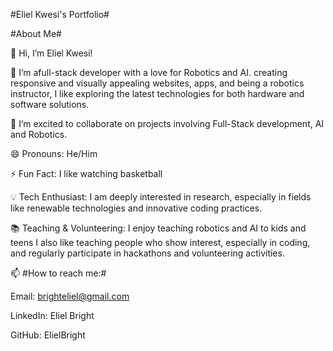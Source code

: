 #Eliel Kwesi's Portfolio#


#About Me#

👋 Hi, I’m Eliel Kwesi!

👀 I’m afull-stack developer with a love for Robotics and AI. creating responsive and visually appealing websites, apps, and being a robotics instructor, I like exploring the 
latest technologies for both hardware and software solutions.


💞️ I’m excited to collaborate on projects involving Full-Stack development, AI and Robotics.


😄 Pronouns: He/Him

⚡ Fun Fact: I like watching basketball

💡 Tech Enthusiast: I am deeply interested in research, especially in fields like renewable technologies and innovative coding practices.

📚 Teaching & Volunteering: I enjoy teaching robotics and AI to kids and teens I also like teaching people who show interest, especially in coding, and regularly participate in hackathons and volunteering activities.



📫 #How to reach me:#

Email: brighteliel@gmail.com

LinkedIn: Eliel Bright

GitHub: ElielBright
